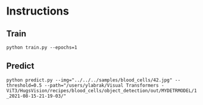 # Instructions

## Train

`python train.py --epochs=1`

## Predict

`python predict.py --img="../../../samples/blood_cells/42.jpg" --threshold=0.5 --path="/users/ylabrak/Visual Transformers - ViT3/HugsVision/recipes/blood_cells/object_detection/out/MYDETRMODEL/1_2021-08-15-21-19-03/"`

